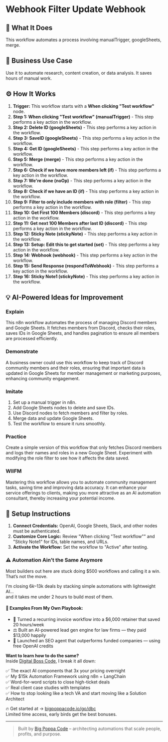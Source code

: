 # Webhook Filter Update Webhook

## 🚀 What It Does
This workflow automates a process involving manualTrigger, googleSheets, merge.

## 💼 Business Use Case
Use it to automate research, content creation, or data analysis. It saves hours of manual work.

## ⚙️ How It Works
1.  **Trigger:** This workflow starts with a **When clicking "Test workflow"** node.
2. **Step 1: When clicking "Test workflow" (manualTrigger)** - This step performs a key action in the workflow.
3. **Step 2: Delete ID (googleSheets)** - This step performs a key action in the workflow.
4. **Step 3: SaveID (googleSheets)** - This step performs a key action in the workflow.
5. **Step 4: Get ID (googleSheets)** - This step performs a key action in the workflow.
6. **Step 5: Merge (merge)** - This step performs a key action in the workflow.
7. **Step 6: Check if we have more members left (if)** - This step performs a key action in the workflow.
8. **Step 7: We're done (noOp)** - This step performs a key action in the workflow.
9. **Step 8: Check if we have an ID (if)** - This step performs a key action in the workflow.
10. **Step 9: Filter to only include members with role (filter)** - This step performs a key action in the workflow.
11. **Step 10: Get First 100 Members (discord)** - This step performs a key action in the workflow.
12. **Step 11: Get next 100 Members after last ID (discord)** - This step performs a key action in the workflow.
13. **Step 12: Sticky Note (stickyNote)** - This step performs a key action in the workflow.
14. **Step 13: Setup: Edit this to get started (set)** - This step performs a key action in the workflow.
15. **Step 14: Webhook (webhook)** - This step performs a key action in the workflow.
16. **Step 15: Send Response (respondToWebhook)** - This step performs a key action in the workflow.
17. **Step 16: Sticky Note1 (stickyNote)** - This step performs a key action in the workflow.

## 💡 AI-Powered Ideas for Improvement
### Explain
This n8n workflow automates the process of managing Discord members and Google Sheets. It fetches members from Discord, checks their roles, saves IDs in Google Sheets, and handles pagination to ensure all members are processed efficiently.

### Demonstrate
A business owner could use this workflow to keep track of Discord community members and their roles, ensuring that important data is updated in Google Sheets for member management or marketing purposes, enhancing community engagement.

### Imitate
1. Set up a manual trigger in n8n.
2. Add Google Sheets nodes to delete and save IDs.
3. Use Discord nodes to fetch members and filter by roles.
4. Merge data and update Google Sheets.
5. Test the workflow to ensure it runs smoothly.

### Practice
Create a simple version of this workflow that only fetches Discord members and logs their names and roles in a new Google Sheet. Experiment with modifying the role filter to see how it affects the data saved.

### WIIFM
Mastering this workflow allows you to automate community management tasks, saving time and improving data accuracy. It can enhance your service offerings to clients, making you more attractive as an AI automation consultant, thereby increasing your potential income.

## 🔧 Setup Instructions
1. **Connect Credentials:** OpenAI, Google Sheets, Slack, and other nodes must be authenticated.
2. **Customize Core Logic:** Review "When clicking "Test workflow"" and "Sticky Note1" for IDs, table names, and URLs.
3. **Activate the Workflow:** Set the workflow to "Active" after testing.

### ⚠️ Automation Ain’t the Same Anymore

Most builders out here are stuck doing $500 workflows and calling it a win.  
That’s not the move.  

I'm closing $6k–$13k deals by stacking simple automations with lightweight AI...  
and it takes me under 2 hours to build most of them.

#### 🧠 Examples From My Own Playbook:
- 🔁 Turned a recurring invoice workflow into a $6,000 retainer that saved 20 hours/week  
- ⚖️ Built an AI-powered lead gen engine for law firms — they paid $13,000 happily  
- 🚀 Launched an SEO agent that outperforms funded companies — using free OpenAI credits  

**Want to learn how to do the same?**  
Inside [Digital Boss Code](https://bigpoppacode.io/go/dbc), I break it all down:

✅ The exact AI components that 3x your pricing overnight  
✅ My $15k Automation Framework using n8n + LangChain  
✅ Word-for-word scripts to close high-ticket deals  
✅ Real client case studies with templates  
✅ How to stop looking like a tech VA and start moving like a Solution Architect  

🔥 Get started at → [bigpoppacode.io/go/dbc](https://bigpoppacode.io/go/dbc)  
Limited time access, early birds get the best bonuses.

---
> Built by [Big Poppa Code](https://bigpoppacode.io) – architecting automations that scale people, profits, and purpose.

